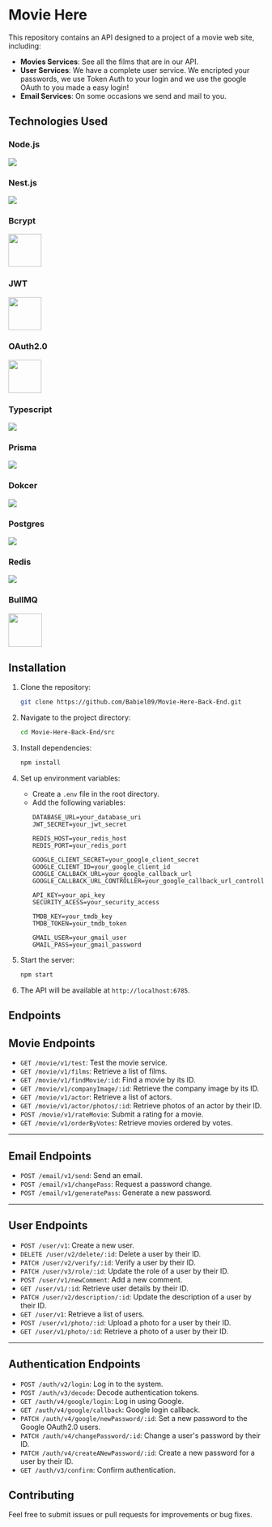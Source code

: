 # Movie Here

This repository contains an API designed to a project of a movie web site, including:

- **Movies Services**: See all the films that are in our API.
- **User Services**: We have a complete user service. We encripted your passwords, we use Token Auth to your login and we use the google OAuth to you made a easy login!
- **Email Services**: On some occasions we send and mail to you.

## Technologies Used
### Node.js
<img src="https://skillicons.dev/icons?i=nodejs" /><br/>
### Nest.js
<img src="https://skillicons.dev/icons?i=nestjs" /><br/>
### Bcrypt
<img src="https://repository-images.githubusercontent.com/139898859/9617c480-81c2-11ea-94fc-322231ead1f0" width=65/><br/>
### JWT
<img src="https://jwt.io/img/icon.svg" width=65/><br/>
### OAuth2.0
<img src="https://cdn.jsdelivr.net/gh/devicons/devicon@latest/icons/oauth/oauth-original.svg" width=65/><br/>
### Typescript
<img src="https://skillicons.dev/icons?i=typescript" /><br/>
### Prisma
<img src="https://skillicons.dev/icons?i=prisma" /><br/>
### Dokcer
<img src="https://skillicons.dev/icons?i=docker" /><br/>
### Postgres
<img src="https://skillicons.dev/icons?i=postgres" /><br/>
### Redis
<img src="https://skillicons.dev/icons?i=redis" /><br/>
### BullMQ
<img src="https://repository-images.githubusercontent.com/162494199/a1d3ba61-e0f0-4916-a376-53002605da83"  width=66/><br/>

## Installation

1. Clone the repository:
   ```bash
   git clone https://github.com/Babiel09/Movie-Here-Back-End.git
   ```

2. Navigate to the project directory:
   ```bash
   cd Movie-Here-Back-End/src
   ```

3. Install dependencies:
   ```bash
   npm install
   ```

4. Set up environment variables:
   - Create a `.env` file in the root directory.
   - Add the following variables:
     ```env
     DATABASE_URL=your_database_uri
     JWT_SECRET=your_jwt_secret

     REDIS_HOST=your_redis_host
     REDIS_PORT=your_redis_port

     GOOGLE_CLIENT_SECRET=your_google_client_secret
     GOOGLE_CLIENT_ID=your_google_client_id
     GOOGLE_CALLBACK_URL=your_google_callback_url
     GOOGLE_CALLBACK_URL_CONTROLLER=your_google_callback_url_controller

     API_KEY=your_api_key
     SECURITY_ACESS=your_security_access

     TMDB_KEY=your_tmdb_key
     TMDB_TOKEN=your_tmdb_token

     GMAIL_USER=your_gmail_user
     GMAIL_PASS=your_gmail_password

     ```

5. Start the server:
   ```bash
   npm start
   ```

6. The API will be available at `http://localhost:6785`.

## Endpoints

## Movie Endpoints
- `GET /movie/v1/test`: Test the movie service.
- `GET /movie/v1/films`: Retrieve a list of films.
- `GET /movie/v1/findMovie/:id`: Find a movie by its ID.
- `GET /movie/v1/companyImage/:id`: Retrieve the company image by its ID.
- `GET /movie/v1/actor`: Retrieve a list of actors.
- `GET /movie/v1/actor/photos/:id`: Retrieve photos of an actor by their ID.
- `POST /movie/v1/rateMovie`: Submit a rating for a movie.
- `GET /movie/v1/orderByVotes`: Retrieve movies ordered by votes.

---

## Email Endpoints
- `POST /email/v1/send`: Send an email.
- `POST /email/v1/changePass`: Request a password change.
- `POST /email/v1/generatePass`: Generate a new password.

---

## User Endpoints
- `POST /user/v1`: Create a new user.
- `DELETE /user/v2/delete/:id`: Delete a user by their ID.
- `PATCH /user/v2/verify/:id`: Verify a user by their ID.
- `PATCH /user/v3/role/:id`: Update the role of a user by their ID.
- `POST /user/v1/newComment`: Add a new comment.
- `GET /user/v1/:id`: Retrieve user details by their ID.
- `PATCH /user/v2/description/:id`: Update the description of a user by their ID.
- `GET /user/v1`: Retrieve a list of users.
- `POST /user/v1/photo/:id`: Upload a photo for a user by their ID.
- `GET /user/v1/photo/:id`: Retrieve a photo of a user by their ID.

---

## Authentication Endpoints
- `POST /auth/v2/login`: Log in to the system.
- `POST /auth/v3/decode`: Decode authentication tokens.
- `GET /auth/v4/google/login`: Log in using Google.
- `GET /auth/v4/google/callback`: Google login callback.
- `PATCH /auth/v4/google/newPassword/:id`: Set a new password to the Google OAuth2.0 users.
- `PATCH /auth/v4/changePassword/:id`: Change a user's password by their ID.
- `PATCH /auth/v4/createANewPassword/:id`: Create a new password for a user by their ID.
- `GET /auth/v3/confirm`: Confirm authentication.


## Contributing

Feel free to submit issues or pull requests for improvements or bug fixes.
